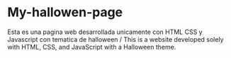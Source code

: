 # My-hallowen-page
Esta es una pagina web desarrollada unicamente con HTML CSS y Javascript con tematica de halloween / This is a website developed solely with HTML, CSS, and JavaScript with a Halloween theme.
